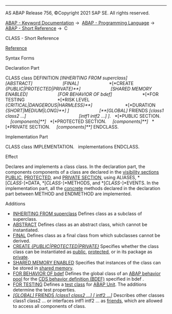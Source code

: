   

* * *

AS ABAP Release 756, ©Copyright 2021 SAP SE. All rights reserved.

[ABAP - Keyword Documentation](https://help.sap.com/doc/abapdocu_756_index_htm/7.56/en-US/abenabap.htm) →  [ABAP - Programming Language](https://help.sap.com/doc/abapdocu_756_index_htm/7.56/en-US/abenabap_reference.htm) →  [ABAP - Short Reference](https://help.sap.com/doc/abapdocu_756_index_htm/7.56/en-US/abenabap_shortref.htm) →  C

CLASS - Short Reference

[Reference](https://help.sap.com/doc/abapdocu_756_index_htm/7.56/en-US/abapclass_definition.htm)

Syntax Forms

Declaration Part

CLASS class DEFINITION *\[*INHERITING FROM superclass*\]*
                       *\[*ABSTRACT*\]*
                       *\[*FINAL*\]*
                       *\[*CREATE *{*PUBLIC*|*PROTECTED*|*PRIVATE*}**\]*
                       *\[*SHARED MEMORY ENABLED*\]*
                       *\[*FOR BEHAVIOR OF bdef*\]*
                       *\[*FOR TESTING
                         *\[*RISK LEVEL *{*CRITICAL*|*DANGEROUS*|*HARMLESS*}**\]*
                         *\[*DURATION   *{*SHORT*|*MEDIUM*|*LONG*}**\]* *\]*
                       *\[**\[*GLOBAL*\]* FRIENDS *\[*class1 class2 ...*\]*
                                         *\[*intf1 intf2 ...*\]* *\]*.
  *\[*PUBLIC SECTION.
    *\[*components*\]**\]*
  *\[*PROTECTED SECTION.
    *\[*components*\]**\]*
  *\[*PRIVATE SECTION.
    *\[*components*\]**\]*
ENDCLASS.

Implementation Part

CLASS class IMPLEMENTATION.
  implementations
ENDCLASS.

Effect

Declares and implements a class class. In the declaration part, the components components of a class are declared in the [visibility sections](https://help.sap.com/doc/abapdocu_756_index_htm/7.56/en-US/abenvisibility_section_glosry.htm "Glossary Entry") [PUBLIC](https://help.sap.com/doc/abapdocu_756_index_htm/7.56/en-US/abappublic.htm), [PROTECTED](https://help.sap.com/doc/abapdocu_756_index_htm/7.56/en-US/abapprotected.htm), and [PRIVATE SECTION](https://help.sap.com/doc/abapdocu_756_index_htm/7.56/en-US/abapprivate.htm), using ALIASES, *\[*CLASS-*\]*DATA, *\[*CLASS-*\]*METHODS, and *\[*CLASS-*\]*EVENTS. In the implementation part, all the [concrete](https://help.sap.com/doc/abapdocu_756_index_htm/7.56/en-US/abenconcrete_glosry.htm "Glossary Entry") methods declared in the declaration part between METHOD and ENDMETHOD are implemented.

Additions

-   [INHERITING FROM superclass](https://help.sap.com/doc/abapdocu_756_index_htm/7.56/en-US/abapclass_options.htm)
    Defines class as a subclass of superclass.
-   [ABSTRACT](https://help.sap.com/doc/abapdocu_756_index_htm/7.56/en-US/abapclass_options.htm)
    Defines class as an abstract class, which cannot be instantiated.
-   [FINAL](https://help.sap.com/doc/abapdocu_756_index_htm/7.56/en-US/abapclass_options.htm)
    Defines class as a final class from which subclasses cannot be derived.
-   [CREATE *{*PUBLIC*|*PROTECTED*|*PRIVATE*}*](https://help.sap.com/doc/abapdocu_756_index_htm/7.56/en-US/abapclass_options.htm)
    Specifies whether the class class can be instantiated as [public](https://help.sap.com/doc/abapdocu_756_index_htm/7.56/en-US/abenpublic_glosry.htm "Glossary Entry"), [protected](https://help.sap.com/doc/abapdocu_756_index_htm/7.56/en-US/abenprotected_glosry.htm "Glossary Entry"), or in its package as [private](https://help.sap.com/doc/abapdocu_756_index_htm/7.56/en-US/abenprivate_glosry.htm "Glossary Entry").
-   [SHARED MEMORY ENABLED](https://help.sap.com/doc/abapdocu_756_index_htm/7.56/en-US/abapclass_options.htm)
    Specifies that instances of the class can be stored in [shared memory](https://help.sap.com/doc/abapdocu_756_index_htm/7.56/en-US/abenshared_memory_glosry.htm "Glossary Entry").
-   [FOR BEHAVIOR OF bdef](https://help.sap.com/doc/abapdocu_756_index_htm/7.56/en-US/abapclass_for_behavior_of.htm)
    Defines the global class of an [ABAP behavior pool](https://help.sap.com/doc/abapdocu_756_index_htm/7.56/en-US/abenbehavior_pool_glosry.htm "Glossary Entry") for the [CDS behavior definition (BDEF)](https://help.sap.com/doc/abapdocu_756_index_htm/7.56/en-US/abencds_behavior_definition_glosry.htm "Glossary Entry") specified in bdef .
-   [FOR TESTING](https://help.sap.com/doc/abapdocu_756_index_htm/7.56/en-US/abapclass_for_testing.htm)
    Defines a [test class](https://help.sap.com/doc/abapdocu_756_index_htm/7.56/en-US/abentest_class_glosry.htm "Glossary Entry") for [ABAP Unit](https://help.sap.com/doc/abapdocu_756_index_htm/7.56/en-US/abenabap_unit_glosry.htm "Glossary Entry"). The additions determine the test properties.
-   [*\[*GLOBAL*\]* FRIENDS *\[*class1 class2 ...*\]* *\[* intf2 ...*\]*](https://help.sap.com/doc/abapdocu_756_index_htm/7.56/en-US/abapclass_options.htm)
    Describes other classes class1 class2 ... or interfaces intf1 intf2 ... as [friends](https://help.sap.com/doc/abapdocu_756_index_htm/7.56/en-US/abenfriend_glosry.htm "Glossary Entry"), which are allowed to access all components of class.